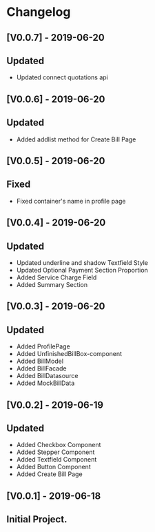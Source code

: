 # Changelog

## [V0.0.7] - 2019-06-20
## Updated
- Updated connect quotations api

## [V0.0.6] - 2019-06-20
## Updated
- Added addlist method for Create Bill Page

## [V0.0.5] - 2019-06-20
## Fixed
- Fixed container's name in profile page

## [V0.0.4] - 2019-06-20
## Updated
- Updated underline and shadow Textfield Style
- Updated Optional Payment Section Proportion
- Added Service Charge Field
- Added Summary Section

## [V0.0.3] - 2019-06-20
## Updated
- Added ProfilePage
- Added UnfinishedBillBox-component
- Added BillModel
- Added BillFacade
- Added BillDatasource
- Added MockBillData

## [V0.0.2] - 2019-06-19
## Updated
- Added Checkbox Component
- Added Stepper Component
- Added Textfield Component
- Added Button Component
- Added Create Bill Page

## [V0.0.1] - 2019-06-18

## Initial Project.